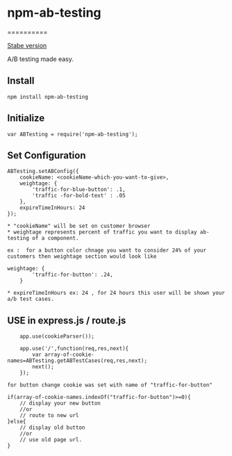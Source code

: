 # npm-ab-testing

==========

[Stabe version](https://www.npmjs.com/package/npm-ab-testing)

A/B testing made easy.

## Install

	npm install npm-ab-testing

## Initialize

```
var ABTesting = require('npm-ab-testing');

```

## Set Configuration

```
ABTesting.setABConfig({
    cookieName: <cookieName-which-you-want-to-give>,
    weightage: {
        'traffic-for-blue-button': .1,
        'traffic -for-bold-text' : .05
    },
    expireTimeInHours: 24
});

* "cookieName" will be set on customer browser
* weightage represents percent of traffic you want to display ab-testing of a component.

ex :  for a button color chnage you want to consider 24% of your customers then weightage section would look like

weightage: {
        'traffic-for-button': .24,
    }

* expireTimeInHours ex: 24 , for 24 hours this user will be shown your a/b test cases.

```
## USE in express.js / route.js

```
    app.use(cookieParser());
	
	app.use('/',function(req,res,next){
		var array-of-cookie-names=ABTesting.getABTestCases(req,res,next);
        next();
	});

for button change cookie was set with name of "traffic-for-button"

if(array-of-cookie-names.indexOf("traffic-for-button")>=0){
    // display your new button
    //or
    // route to new url
}else{
    // display old button 
    //or
    // use old page url.
}

```